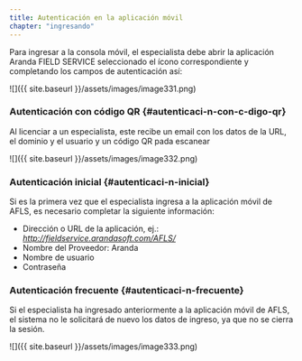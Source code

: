 ```yaml
---
title: Autenticación en la aplicación móvil
chapter: "ingresando"
---
```


Para ingresar a la consola móvil, el especialista debe abrir la aplicación Aranda FIELD SERVICE seleccionado el ícono correspondiente y completando los campos de autenticación así:

![]({{ site.baseurl }}/assets/images/image331.png)

### **Autenticación con código QR** {#autenticaci-n-con-c-digo-qr}

Al licenciar a un especialista, este recibe un email con los datos de la URL, el dominio y el usuario y un código QR pada escanear

![]({{ site.baseurl }}/assets/images/image332.png)


### **Autenticación inicial** {#autenticaci-n-inicial}

Si es la primera vez que el especialista ingresa a la aplicación móvil de AFLS, es necesario completar la siguiente información:

*   Dirección o URL de la aplicación, ej.: _http://fieldservice.arandasoft.com/AFLS/_
*   Nombre del Proveedor: Aranda
*   Nombre de usuario
*   Contraseña

### **Autenticación frecuente** {#autenticaci-n-frecuente}

Si el especialista ha ingresado anteriormente a la aplicación móvil de AFLS, el sistema no le solicitará de nuevo los datos de ingreso, ya que no se cierra la sesión.

![]({{ site.baseurl }}/assets/images/image333.png)
